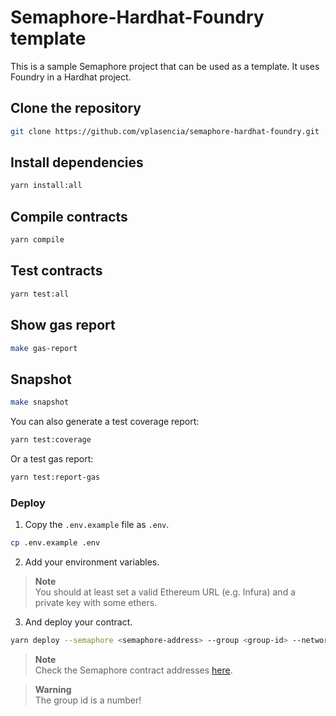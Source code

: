 # Semaphore-Hardhat-Foundry template

This is a sample Semaphore project that can be used as a template. It uses Foundry in a Hardhat project.

## Clone the repository

```bash
git clone https://github.com/vplasencia/semaphore-hardhat-foundry.git
```

## Install dependencies

```bash
yarn install:all
```

## Compile contracts

```bash
yarn compile
```

## Test contracts

```bash
yarn test:all
```

## Show gas report

```bash
make gas-report
```

## Snapshot

```bash
make snapshot
```

You can also generate a test coverage report:

```bash
yarn test:coverage
```

Or a test gas report:

```bash
yarn test:report-gas
```

### Deploy

1. Copy the `.env.example` file as `.env`.

```bash
cp .env.example .env
```

2. Add your environment variables.

> **Note**  
> You should at least set a valid Ethereum URL (e.g. Infura) and a private key with some ethers.

3. And deploy your contract.

```bash
yarn deploy --semaphore <semaphore-address> --group <group-id> --network goerli
```

> **Note**  
> Check the Semaphore contract addresses [here](https://semaphore.appliedzkp.org/docs/deployed-contracts#semaphore).

> **Warning**  
> The group id is a number!
